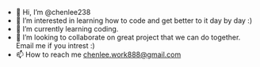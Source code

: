 - 👋 Hi, I’m @chenlee238
- 👀 I’m interested in learning how to code and get better to it day by day :)
- 🌱 I’m currently learning coding. 
- 💞️ I’m looking to collaborate on great project that we can do together. Email me if you intrest :)
- 📫 How to reach me chenlee.work888@gmail.com 

<!---
chenlee238/chenlee238 is a ✨ special ✨ repository because its `README.md` (this file) appears on your GitHub profile.
You can click the Preview link to take a look at your changes.
--->
